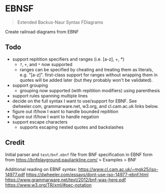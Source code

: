 # EBNSF
> Extended Backus-Naur Syntax FDiagrams

Create railroad diagrams from EBNF

## Todo
- support repitition specifiers and ranges (i.e. [a-z], +, *)
    - `?`, `+`, and `*` now supported
    - ranges can be specified by cheating and treating them as literals, e.g. "[a-z]".
      first-class support for ranges without wrapping them in quotes will be added later
      (but they probably won't be validated).
- support grouping
    - grouping now supported (with repitition modifiers) using parenthesis
- support rules spanning multiple lines
- decide on the full syntax I want to use/support for EBNF.
  See dwheeler.com, grammarware.net, w3.org, and cl.cam.ac.uk links below.
- figure out if/how I want to handle bounded repitition
- figure out if/how I want to handle negation
- support escape characters
    - supports escaping nested quotes and backslashes

## Credit
Initial parser and `test/bnf.ebnf` file from BNF specification in EBNF form from https://bnfplayground.pauliankline.com/ > Examples > BNF

Additional reading on EBNF syntax:
https://www.cl.cam.ac.uk/~mgk25/iso-14977.pdf
https://dwheeler.com/essays/dont-use-iso-14977-ebnf.html
https://www.grammarware.net/text/2012/bnf-was-here.pdf
https://www.w3.org/TR/xml/#sec-notation
